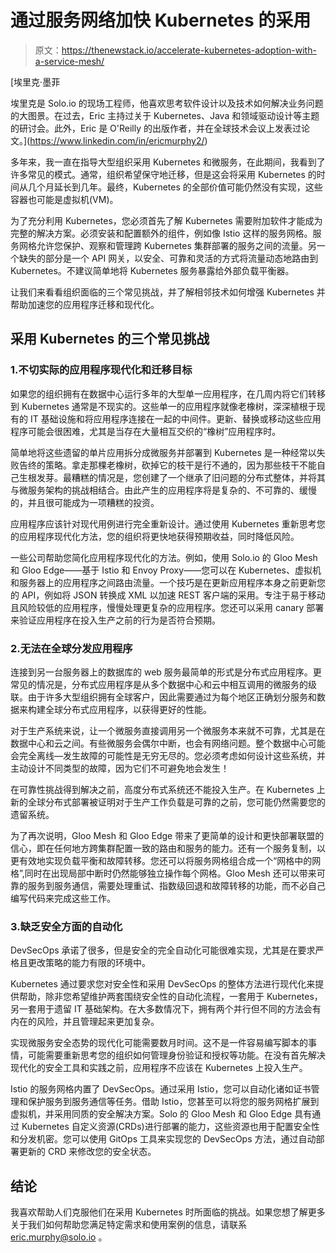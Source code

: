 # 通过服务网络加快 Kubernetes 的采用

> 原文：<https://thenewstack.io/accelerate-kubernetes-adoption-with-a-service-mesh/>

[](https://www.linkedin.com/in/ericmurphy2/)

 [埃里克·墨菲

埃里克是 Solo.io 的现场工程师，他喜欢思考软件设计以及技术如何解决业务问题的大图景。在过去，Eric 主持过关于 Kubernetes、Java 和领域驱动设计等主题的研讨会。此外，Eric 是 O'Reilly 的出版作者，并在全球技术会议上发表过论文。](https://www.linkedin.com/in/ericmurphy2/) [](https://www.linkedin.com/in/ericmurphy2/)

多年来，我一直在指导大型组织采用 Kubernetes 和微服务，在此期间，我看到了许多常见的模式。通常，组织希望保守地迁移，但是这会将采用 Kubernetes 的时间从几个月延长到几年。最终，Kubernetes 的全部价值可能仍然没有实现，这些容器也可能是虚拟机(VM)。

为了充分利用 Kubernetes，您必须首先了解 Kubernetes 需要附加软件才能成为完整的解决方案。必须安装和配置额外的组件，例如像 Istio 这样的服务网格。服务网格允许您保护、观察和管理跨 Kubernetes 集群部署的服务之间的流量。另一个缺失的部分是一个 API 网关，以安全、可靠和灵活的方式将流量动态地路由到 Kubernetes。不建议简单地将 Kubernetes 服务暴露给外部负载平衡器。

让我们来看看组织面临的三个常见挑战，并了解相邻技术如何增强 Kubernetes 并帮助加速您的应用程序迁移和现代化。

## 采用 Kubernetes 的三个常见挑战

### 1.不切实际的应用程序现代化和迁移目标

如果您的组织拥有在数据中心运行多年的大型单一应用程序，在几周内将它们转移到 Kubernetes 通常是不现实的。这些单一的应用程序就像老橡树，深深植根于现有的 IT 基础设施和将应用程序连接在一起的中间件。更新、替换或移动这些应用程序可能会很困难，尤其是当存在大量相互交织的“橡树”应用程序时。

简单地将这些遗留的单片应用拆分成微服务并部署到 Kubernetes 是一种经常以失败告终的策略。拿走那棵老橡树，砍掉它的枝干是行不通的，因为那些枝干不能自己生根发芽。最糟糕的情况是，您创建了一个继承了旧问题的分布式整体，并将其与微服务架构的挑战相结合。由此产生的应用程序将是复杂的、不可靠的、缓慢的，并且很可能成为一项糟糕的投资。

应用程序应该针对现代用例进行完全重新设计。通过使用 Kubernetes 重新思考您的应用程序现代化方法，您的组织将更快地获得预期收益，同时降低风险。

一些公司帮助您简化应用程序现代化的方法。例如，使用 Solo.io 的 Gloo Mesh 和 Gloo Edge——基于 Istio 和 Envoy Proxy——您可以在 Kubernetes、虚拟机和服务器上的应用程序之间路由流量。一个技巧是在更新应用程序本身之前更新您的 API，例如将 JSON 转换成 XML 以加速 REST 客户端的采用。专注于易于移动且风险较低的应用程序，慢慢处理更复杂的应用程序。您还可以采用 canary 部署来验证应用程序在投入生产之前的行为是否符合预期。

### 2.无法在全球分发应用程序

连接到另一台服务器上的数据库的 web 服务最简单的形式是分布式应用程序。更常见的情况是，分布式应用程序是从多个数据中心和云中相互调用的微服务的级联。由于许多大型组织拥有全球客户，因此需要通过为每个地区正确划分服务和数据来构建全球分布式应用程序，以获得更好的性能。

对于生产系统来说，让一个微服务直接调用另一个微服务本来就不可靠，尤其是在数据中心和云之间。有些微服务会偶尔中断，也会有网络问题。整个数据中心可能会完全离线—发生故障的可能性是无穷无尽的。您必须考虑如何设计这些系统，并主动设计不同类型的故障，因为它们不可避免地会发生！

在可靠性挑战得到解决之前，高度分布式系统还不能投入生产。在 Kubernetes 上新的全球分布式部署被证明对于生产工作负载是可靠的之前，您可能仍然需要您的遗留系统。

为了再次说明，Gloo Mesh 和 Gloo Edge 带来了更简单的设计和更快部署联盟的信心，即在任何地方跨集群配置一致的路由和服务的能力。还有一个服务复制，以更有效地实现负载平衡和故障转移。您还可以将服务网格组合成一个“网格中的网格”,同时在出现局部中断时仍然能够独立操作每个网格。Gloo Mesh 还可以带来可靠的服务到服务通信，需要处理重试、指数级回退和故障转移的功能，而不必自己编写代码来完成这些工作。

### 3.缺乏安全方面的自动化

DevSecOps 承诺了很多，但是安全的完全自动化可能很难实现，尤其是在要求严格且更改策略的能力有限的环境中。

Kubernetes 通过要求您对安全性和采用 DevSecOps 的整体方法进行现代化来提供帮助，除非您希望维护两套围绕安全性的自动化流程，一套用于 Kubernetes，另一套用于遗留 IT 基础架构。在大多数情况下，拥有两个并行但不同的方法会有内在的风险，并且管理起来更加复杂。

实现微服务安全态势的现代化可能需要数月时间。这不是一件容易编写脚本的事情，可能需要重新思考您的组织如何管理身份验证和授权等功能。在没有首先解决现代化的安全工具和实践之前，应用程序不应该在 Kubernetes 上投入生产。

Istio 的服务网格内置了 DevSecOps。通过采用 Istio，您可以自动化诸如证书管理和保护服务到服务通信等任务。借助 Istio，您甚至可以将您的服务网格扩展到虚拟机，并采用同质的安全解决方案。Solo 的 Gloo Mesh 和 Gloo Edge 具有通过 Kubernetes 自定义资源(CRDs)进行部署的能力，这些资源也用于配置安全性和分发机密。您可以使用 GitOps 工具来实现您的 DevSecOps 方法，通过自动部署更新的 CRD 来修改您的安全状态。

## 结论

我喜欢帮助人们克服他们在采用 Kubernetes 时所面临的挑战。如果您想了解更多关于我们如何帮助您满足特定需求和使用案例的信息，请联系 [eric.murphy@solo.io](mailto:eric.murphy@solo.io) 。

<svg xmlns:xlink="http://www.w3.org/1999/xlink" viewBox="0 0 68 31" version="1.1"><title>Group</title> <desc>Created with Sketch.</desc></svg>